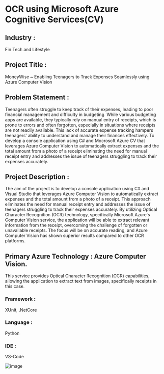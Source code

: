 # OCR using Microsoft Azure Cognitive Services(CV)


## Industry : 
Fin Tech and Lifestyle 

## Project Title : 
MoneyWise ~ Enabling Teenagers to Track Expenses Seamlessly using Azure Computer Vision

## Problem Statement : 

Teenagers often struggle to keep track of their expenses, leading to poor financial management and difficulty in budgeting. While various budgeting apps are available, they typically rely on manual entry of receipts, which is prone to errors and often forgotten, especially in situations where receipts are not readily available. This lack of accurate expense tracking hampers teenagers' ability to understand and manage their finances effectively. To develop a console application using C# and Mocrosoft Azure CV that leverages Azure Computer Vision to automatically extract expenses and the total amount from a photo of a receipt eliminating the need for manual receipt entry and addresses the issue of teenagers struggling to track their expenses accurately.

## Project Description :

The aim of the project is to develop a console application using C# and Visual Studio that leverages Azure Computer Vision to automatically extract expenses and the total amount from a photo of a receipt. This approach eliminates the need for manual receipt entry and addresses the issue of teenagers struggling to track their expenses accurately. By utilizing Optical Character Recognition (OCR) technology, specifically Microsoft Azure's Computer Vision service, the application will be able to extract relevant information from the receipt, overcoming the challenge of forgotten or unavailable receipts. The focus will be on accurate reading, and Azure Computer Vision has shown superior results compared to other OCR platforms.

## Primary Azure Technology : Azure Computer Vision.
This service provides Optical Character Recognition (OCR) capabilities, allowing the application to extract text from images, specifically receipts in this case. 

### Framework : 
XUnit, .NetCore
### Language : 
Python
### IDE : 
VS-Code

![image](https://github.com/rithikabadam/FTR-Internship-Project/assets/94275810/b9feaa6a-600d-4a62-a7ec-7c504148e9a4)
